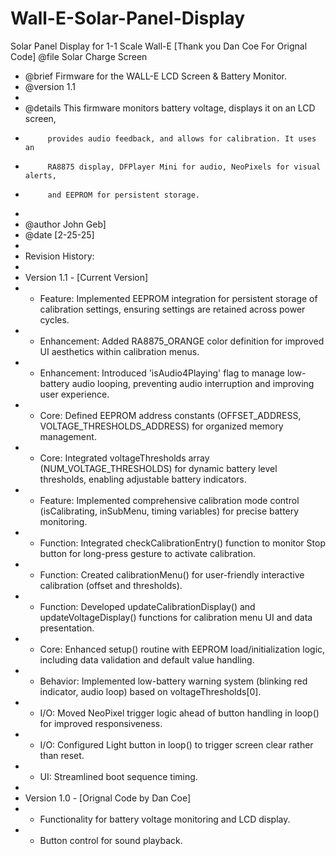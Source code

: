 # Wall-E-Solar-Panel-Display
Solar Panel Display for 1-1 Scale Wall-E
[Thank you Dan Coe For Orignal Code] 
@file    Solar Charge Screen
 * @brief   Firmware for the WALL-E LCD Screen & Battery Monitor.
 * @version 1.1
 *
 * @details This firmware monitors battery voltage, displays it on an LCD screen,
 *          provides audio feedback, and allows for calibration. It uses an
 *          RA8875 display, DFPlayer Mini for audio, NeoPixels for visual alerts,
 *          and EEPROM for persistent storage.
 *
 * @author  John Geb]
 * @date    [2-25-25]
 *
 * Revision History:
 *
 * Version 1.1 - [Current Version]
 *  - Feature: Implemented EEPROM integration for persistent storage of calibration settings, ensuring settings are retained across power cycles.
 *  - Enhancement: Added RA8875_ORANGE color definition for improved UI aesthetics within calibration menus.
 *  - Enhancement: Introduced 'isAudio4Playing' flag to manage low-battery audio looping, preventing audio interruption and improving user experience.
 *  - Core: Defined EEPROM address constants (OFFSET_ADDRESS, VOLTAGE_THRESHOLDS_ADDRESS) for organized memory management.
 *  - Core: Integrated voltageThresholds array (NUM_VOLTAGE_THRESHOLDS) for dynamic battery level thresholds, enabling adjustable battery indicators.
 *  - Feature: Implemented comprehensive calibration mode control (isCalibrating, inSubMenu, timing variables) for precise battery monitoring.
 *  - Function: Integrated checkCalibrationEntry() function to monitor Stop button for long-press gesture to activate calibration.
 *  - Function: Created calibrationMenu() for user-friendly interactive calibration (offset and thresholds).
 *  - Function: Developed updateCalibrationDisplay() and updateVoltageDisplay() functions for calibration menu UI and data presentation.
 *  - Core: Enhanced setup() routine with EEPROM load/initialization logic, including data validation and default value handling.
 *  - Behavior: Implemented low-battery warning system (blinking red indicator, audio loop) based on voltageThresholds[0].
 *  - I/O: Moved NeoPixel trigger logic ahead of button handling in loop() for improved responsiveness.
 *  - I/O: Configured Light button in loop() to trigger screen clear rather than reset.
 *  - UI: Streamlined boot sequence timing.
 *
 * Version 1.0 - [Orignal Code by Dan Coe]   
 *  - Functionality for battery voltage monitoring and LCD display.
 *  - Button control for sound playback.
